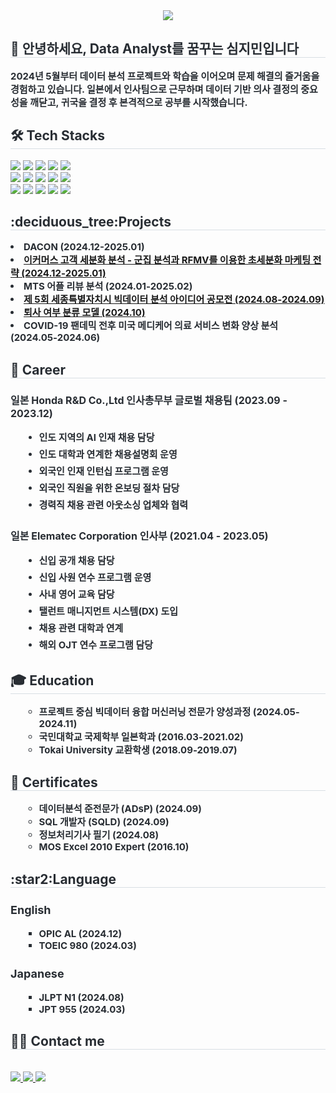 <div align="center">
    <img src="https://capsule-render.vercel.app/api?type=venom&height=200&color=gradient&text=Jimin%20Sim&textBg=false&fontAlign=50&animation=fadeIn&fontColor=black" />
</div>
    <div style="text-align: left;"> 
    <h2 style="border-bottom: 1px solid #d8dee4; color: #282d33;"> 👋 안녕하세요, Data Analyst를 꿈꾸는 심지민입니다  </h2>  
    <div style="font-weight: 700; font-size: 15px; text-align: left; color: #282d33;"> 2024년 5월부터 데이터 분석 프로젝트와 학습을 이어오며 문제 해결의 즐거움을 경험하고 있습니다. 일본에서 인사팀으로 근무하며 데이터 기반 의사 결정의 중요성을 깨닫고, 귀국을 결정 후 본격적으로 공부를 시작했습니다. </div> 
    </div>
    <div style="text-align: left;">
    <h2 style="border-bottom: 1px solid #d8dee4; color: #282d33;"> 🛠️ Tech Stacks </h2>
    <div style="margin: ; text-align: left;" "text-align: left;"> <img src="https://img.shields.io/badge/Github-181717?style=for-the-badge&logo=Github&logoColor=white">
          <img src="https://img.shields.io/badge/Keras-D00000?style=for-the-badge&logo=Keras&logoColor=white">
          <img src="https://img.shields.io/badge/MariaDB-003545?style=for-the-badge&logo=MariaDB&logoColor=white">
          <img src="https://img.shields.io/badge/Linux-FCC624?style=for-the-badge&logo=Linux&logoColor=white">
          <img src="https://img.shields.io/badge/MongoDB-47A248?style=for-the-badge&logo=MongoDB&logoColor=white">
          <br/><img src="https://img.shields.io/badge/Notion-000000?style=for-the-badge&logo=Notion&logoColor=white">
          <img src="https://img.shields.io/badge/oracle-F80000?style=for-the-badge&logo=oracle&logoColor=white">
          <img src="https://img.shields.io/badge/Python-3776AB?style=for-the-badge&logo=Python&logoColor=white">
          <img src="https://img.shields.io/badge/PyTorch-EE4C2C?style=for-the-badge&logo=PyTorch&logoColor=white">
          <img src="https://img.shields.io/badge/Selenium-43B02A?style=for-the-badge&logo=Selenium&logoColor=white">
          <br/><img src="https://img.shields.io/badge/Tensorflow-FF6F00?style=for-the-badge&logo=Tensorflow&logoColor=white">
          <img src="https://img.shields.io/badge/MySQL-4479A1?style=for-the-badge&logo=MySQL&logoColor=white">
          <img src="https://img.shields.io/badge/R-276DC3?style=for-the-badge&logo=R&logoColor=white">
          <img src="https://img.shields.io/badge/Tableau-00FFFF?style=for-the-badge&logoColor=white">
          <img src="https://img.shields.io/badge/Pandas-150458?style=for-the-badge&logo=Pandas&logoColor=white">
          </div>
    </div>
    <div style="text-align: left;"> 
    <h2 style="border-bottom: 1px solid #d8dee4; color: #282d33;"> :deciduous_tree:Projects </h2>  
    <div style="font-weight: 700; font-size: 15px; text-align: left; color: #282d33;"> 
        <li>DACON (2024.12-2025.01)</li>
        <li><a href="https://github.com/maango97/marketing-segmentation">이커머스 고객 세분화 분석 - 군집 분석과 RFMV를 이용한 초세분화 마케팅 전략 (2024.12-2025.01)</a></li>
        <li>MTS 어플 리뷰 분석 (2024.01-2025.02)</li>
        <li><a href="https://github.com/maango97/sejong-bigdata-contest">제 5회 세종특별자치시 빅데이터 분석 아이디어 공모전 (2024.08-2024.09)</a></li>
        <li><a href="https://github.com/maango97/hr-analytics">퇴사 여부 분류 모델 (2024.10)</a></li>
        <li>COVID-19 팬데믹 전후 미국 메디케어 의료 서비스 변화 양상 분석 (2024.05-2024.06)</li>
    </div>
    </div>
    <div style="text-align: left;"> 
    <h2 style="border-bottom: 1px solid #d8dee4; color: #282d33;"> 🏢 Career </h2>  
    <div style="font-weight: 700; font-size: 15px; text-align: left; color: #282d33;">
        <h3 style="font-size: 16px; margin-bottom: 5px;">일본 Honda R&D Co.,Ltd 인사총무부 글로벌 채용팀 (2023.09 - 2023.12)</h3>
        <ul style="margin-left: 20px; font-size: 15px; line-height: 1.8;">
            <li>인도 지역의 AI 인재 채용 담당</li>
            <li>인도 대학과 연계한 채용설명회 운영</li>
            <li>외국인 인재 인턴십 프로그램 운영</li>
            <li>외국인 직원을 위한 온보딩 절차 담당</li>
            <li>경력직 채용 관련 아웃소싱 업체와 협력</li>
        </ul>
        <h3 style="font-size: 16px; margin-bottom: 5px;">일본 Elematec Corporation 인사부 (2021.04 - 2023.05)</h3>
        <ul style="margin-left: 20px; font-size: 15px; line-height: 1.8;">
            <li>신입 공개 채용 담당</li>
            <li>신입 사원 연수 프로그램 운영</li>
            <li>사내 영어 교육 담당</li>
            <li>탤런트 매니지먼트 시스템(DX) 도입</li>
            <li>채용 관련 대학과 연계</li>
            <li>해외 OJT 연수 프로그램 담당</li>
        </ul>
    </div>
</div>
    <div style="text-align: left;"> 
    <h2 style="border-bottom: 1px solid #d8dee4; color: #282d33;"> 🎓 Education </h2>  
    <ul style="font-weight: 700; font-size: 15px; text-align: left; color: #282d33; list-style-type: circle; margin-left: 20px;">
        <li>프로젝트 중심 빅데이터 융합 머신러닝 전문가 양성과정 (2024.05-2024.11)</li>
        <li>국민대학교 국제학부 일본학과 (2016.03-2021.02)</li>
        <li>Tokai University 교환학생 (2018.09-2019.07)</li>
    </ul>
</div>
    <div style="text-align: left;"> 
    <h2 style="border-bottom: 1px solid #d8dee4; color: #282d33;"> 📝 Certificates </h2>  
    <ul style="font-weight: 700; font-size: 15px; text-align: left; color: #282d33; list-style-type: circle; margin-left: 20px;">
        <li>데이터분석 준전문가 (ADsP) (2024.09)</li>
        <li>SQL 개발자 (SQLD) (2024.09)</li>
        <li>정보처리기사 필기 (2024.08)</li>
        <li>MOS Excel 2010 Expert (2016.10)</li>
    </ul>
</div>
    <div style="text-align: left;">
    <h2 style="border-bottom: 1px solid #d8dee4; color: #282d33;"> :star2:Language </h2>
    <!-- English Section -->
    <div style="margin-bottom: 10px;">
        <h3 style="font-size: 18px; color: #282d33;">English</h3>
        <ul style="font-weight: 700; font-size: 15px; color: #282d33; list-style-type: square; margin-left: 20px;">
            <li>OPIC AL (2024.12)</li>
            <li>TOEIC 980 (2024.03)</li>
        </ul>
    </div>
    <!-- Japanese Section -->
    <div>
        <h3 style="font-size: 18px; color: #282d33;">Japanese</h3>
        <ul style="font-weight: 700; font-size: 15px; color: #282d33; list-style-type: square; margin-left: 20px;">
            <li>JLPT N1 (2024.08)</li>
            <li>JPT 955 (2024.03)</li>
        </ul>
    </div>
</div>
    <div style="text-align: left;">
    <h2 style="border-bottom: 1px solid #d8dee4; color: #282d33;"> 🧑‍💻 Contact me </h2> <br> 
    <div style="text-align: left;"> <a href=https://maango97.tistory.com/> <img src="https://img.shields.io/badge/Tistory-000000?style=for-the-badge&logo=Tistory&logoColor=white&link=https://maango97.tistory.com/"> </a>
         <a href=ㅇㅇ> <img src="https://img.shields.io/badge/Notion-000000?style=for-the-badge&logo=Notion&logoColor=white&link=https://delicious-green-348.notion.site/1853c70e3c1d8083aeb9f645fed0c466?pvs=4"> </a>
         <a href=mailto:jmsword25@gmail.com> <img src="https://img.shields.io/badge/Gmail-EA4335?style=for-the-badge&logo=Gmail&logoColor=white&link=mailto:jmsword25@gmail.com"> </a>
          </div>  <br> 
    <div style="text-align: left;">  </div> 
    
